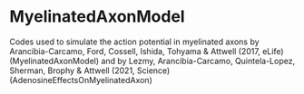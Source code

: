 # MyelinatedAxonModel
Codes used to simulate the action potential in myelinated axons by Arancibia-Carcamo, Ford, Cossell, Ishida, Tohyama &amp; Attwell (2017, eLife) (MyelinatedAxonModel) and by Lezmy, Arancibia-Carcamo, Quintela-Lopez, Sherman, Brophy &amp; Attwell (2021, Science) (AdenosineEffectsOnMyelinatedAxon) 
